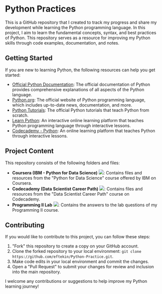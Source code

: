 # Python Practices

This is a GitHub repository that I created to track my progress and share my development while learning the Python programming language. In this project, I aim to learn the fundamental concepts, syntax, and best practices of Python. This repository serves as a resource for improving my Python skills through code examples, documentation, and notes.

## Getting Started

If you are new to learning Python, the following resources can help you get started:

- [Official Python Documentation](https://docs.python.org/3/): The official documentation of Python provides comprehensive explanations of all aspects of the Python language.
- [Python.org](https://www.python.org/): The official website of Python programming language, which includes up-to-date news, documentation, and more.
- [Python Tutorials](https://docs.python.org/3/tutorial/index.html): The official Python tutorials that teach Python from scratch.
- [Learn Python](https://www.learnpython.org/): An interactive online learning platform that teaches Python programming language through interactive lessons.
- [Codecademy - Python](https://www.codecademy.com/learn/learn-python-3): An online learning platform that teaches Python through interactive lessons.

## Project Content

This repository consists of the following folders and files:

- **Coursera (IBM - Python for Data Science)** ![](https://geps.dev/progress/51): Contains files and resources from the "Python for Data Science" course offered by IBM on Coursera.
- **Codecademy (Data Scientist Career Path)** ![](https://geps.dev/progress/2): Contains files and resources from the "Data Scientist Career Path" course on Codecademy.
- **Programming II Lab** ![](https://geps.dev/progress/100): Contains the answers to the lab questions of my Programming II course. 


## Contributing

If you would like to contribute to this project, you can follow these steps:

1. "Fork" this repository to create a copy on your GitHub account.
2. Clone the forked repository to your local environment: `git clone https://github.com/eftekin/Python-Practice.git`.
3. Make code edits in your local environment and commit the changes.
4. Open a "Pull Request" to submit your changes for review and inclusion into the main repository.

I welcome any contributions or suggestions to help improve my Python learning journey!
